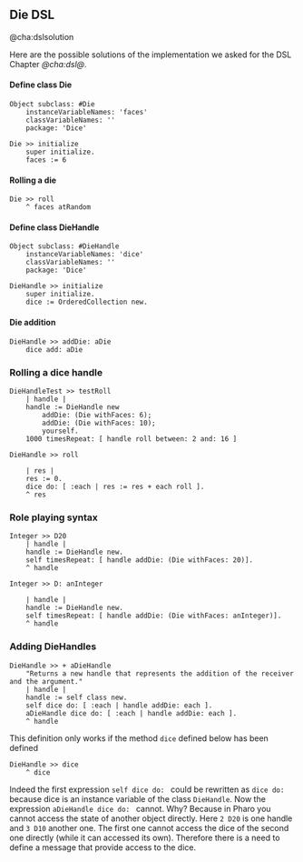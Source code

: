 ## Die DSL @cha:dslsolutionHere are the possible solutions of the implementation we asked for the DSL Chapter *@cha:dsl@*. #### Define class Die```Object subclass: #Die
	instanceVariableNames: 'faces'
	classVariableNames: ''
	package: 'Dice'``````Die >> initialize
	super initialize.
	faces := 6```#### Rolling a die```Die >> roll
    ^ faces atRandom```#### Define class DieHandle```Object subclass: #DieHandle
	instanceVariableNames: 'dice'
	classVariableNames: ''
	package: 'Dice'``````DieHandle >> initialize
	super initialize.
	dice := OrderedCollection new.```#### Die addition```DieHandle >> addDie: aDie 
	dice add: aDie```### Rolling a dice handle```DieHandleTest >> testRoll
	| handle |
	handle := DieHandle new
		addDie: (Die withFaces: 6);
		addDie: (Die withFaces: 10);
		yourself.
	1000 timesRepeat: [ handle roll between: 2 and: 16 ]``````DieHandle >> roll
	
	| res |
	res := 0.
	dice do: [ :each | res := res + each roll ].
	^ res```### Role playing syntax```Integer >> D20
	| handle |
	handle := DieHandle new.
	self timesRepeat: [ handle addDie: (Die withFaces: 20)].
	^ handle``````Integer >> D: anInteger
	
	| handle |
	handle := DieHandle new.
	self timesRepeat: [ handle addDie: (Die withFaces: anInteger)].
	^ handle```### Adding DieHandles```DieHandle >> + aDieHandle
	"Returns a new handle that represents the addition of the receiver and the argument."
	| handle |
	handle := self class new.
	self dice do: [ :each | handle addDie: each ].
	aDieHandle dice do: [ :each | handle addDie: each ].
	^ handle```This definition only works if the method `dice` defined below has been defined```DieHandle >> dice
	^ dice ```Indeed the first expression `self dice do: ` could be rewritten as `dice do: ` because dice is an instance variable of the class `DieHandle`. Now the expression `aDieHandle dice do: ` cannot. Why? Because in Pharo you cannot access the state of another object directly. Here `2 D20`  is one handle and `3 D10` another one. The first one cannot access the dice of the second one directly \(while it can accessed its own\). Therefore there is a need to define a message that provide access to the dice. 